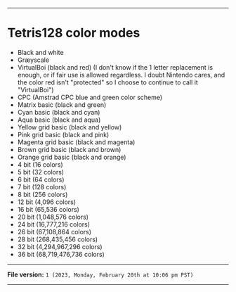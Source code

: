 
***

# Tetris128 color modes

- Black and white
- Græyscale
- VirtualBoi (black and red) (I don't know if the 1 letter replacement is enough, or if fair use is allowed regardless. I doubt Nintendo cares, and the color red isn't "protected" so I choose to continue to call it "VirtualBoi")
- CPC (Amstrad CPC blue and green color scheme)
- Matrix basic (black and green)
- Cyan basic (black and cyan)
- Aqua basic (black and aqua)
- Yellow grid basic (black and yellow)
- Pink grid basic (black and pink)
- Magenta grid basic (black and magenta)
- Brown grid basic (black and brown)
- Orange grid basic (black and orange)
- 4 bit (16 colors)
- 5 bit (32 colors)
- 6 bit (64 colors)
- 7 bit (128 colors)
- 8 bit (256 colors)
- 12 bit (4,096 colors)
- 16 bit (65,536 colors)
- 20 bit (1,048,576 colors)
- 24 bit (16,777,216 colors)
- 26 bit (67,108,864 colors)
- 28 bit (268,435,456 colors)
- 32 bit (4,294,967,296 colors)
- 36 bit (68,719,476,736 colors)

***

**File version:** `1 (2023, Monday, February 20th at 10:06 pm PST)`

***
